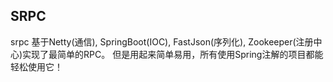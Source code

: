 ##    SRPC
srpc 基于Netty(通信), SpringBoot(IOC), FastJson(序列化), Zookeeper(注册中心)实现了最简单的RPC。
但是用起来简单易用，所有使用Spring注解的项目都能轻松使用它！